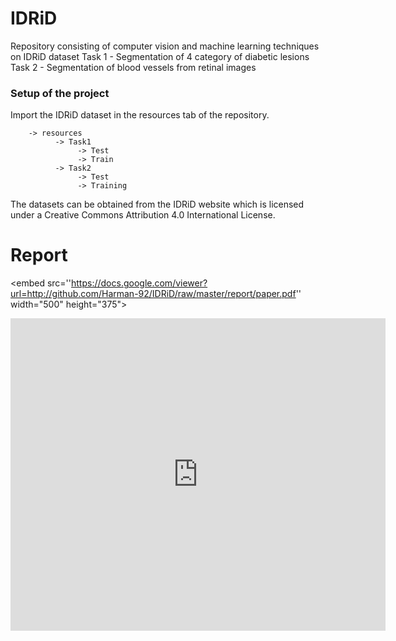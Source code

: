 # IDRiD
Repository consisting of computer vision and machine learning techniques on IDRiD dataset
Task 1 - Segmentation of 4 category of diabetic lesions 
Task 2 - Segmentation of blood vessels from retinal images

### Setup of the project 

Import the IDRiD dataset in the resources tab of the repository.

        -> resources 
              -> Task1
                   -> Test
                   -> Train
              -> Task2
                   -> Test
                   -> Training



The datasets can be obtained from the IDRiD website which is licensed under a 
Creative Commons Attribution 4.0 International License. 

# Report 
<embed src=''https://docs.google.com/viewer?url=http://github.com/Harman-92/IDRiD/raw/master/report/paper.pdf'' width="500" height="375">
<iframe src="https://docs.google.com/viewer?url=http://github.com/Harman-92/IDRiD/raw/master/report/paper.pdf&embedded=true" style="width:600px; height:500px;" frameborder="0"></iframe>

